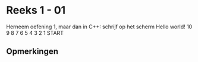# Reeks 1 - 01

Herneem oefening 1, maar dan in C++: schrijf op het scherm
    Hello world!
    10 9 8 7 6 5 4 3 2 1
    START


## Opmerkingen